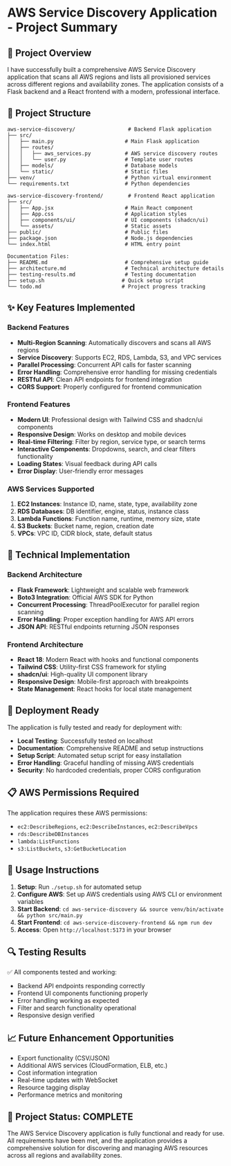 # AWS Service Discovery Application - Project Summary

## 🎯 Project Overview
I have successfully built a comprehensive AWS Service Discovery application that scans all AWS regions and lists all provisioned services across different regions and availability zones. The application consists of a Flask backend and a React frontend with a modern, professional interface.

## 📁 Project Structure
```
aws-service-discovery/                 # Backend Flask application
├── src/
│   ├── main.py                       # Main Flask application
│   ├── routes/
│   │   ├── aws_services.py           # AWS service discovery routes
│   │   └── user.py                   # Template user routes
│   ├── models/                       # Database models
│   └── static/                       # Static files
├── venv/                             # Python virtual environment
└── requirements.txt                  # Python dependencies

aws-service-discovery-frontend/        # Frontend React application
├── src/
│   ├── App.jsx                       # Main React component
│   ├── App.css                       # Application styles
│   ├── components/ui/                # UI components (shadcn/ui)
│   └── assets/                       # Static assets
├── public/                           # Public files
├── package.json                      # Node.js dependencies
└── index.html                        # HTML entry point

Documentation Files:
├── README.md                         # Comprehensive setup guide
├── architecture.md                   # Technical architecture details
├── testing-results.md                # Testing documentation
├── setup.sh                         # Quick setup script
└── todo.md                          # Project progress tracking
```

## ✨ Key Features Implemented

### Backend Features
- **Multi-Region Scanning**: Automatically discovers and scans all AWS regions
- **Service Discovery**: Supports EC2, RDS, Lambda, S3, and VPC services
- **Parallel Processing**: Concurrent API calls for faster scanning
- **Error Handling**: Comprehensive error handling for missing credentials
- **RESTful API**: Clean API endpoints for frontend integration
- **CORS Support**: Properly configured for frontend communication

### Frontend Features
- **Modern UI**: Professional design with Tailwind CSS and shadcn/ui components
- **Responsive Design**: Works on desktop and mobile devices
- **Real-time Filtering**: Filter by region, service type, or search terms
- **Interactive Components**: Dropdowns, search, and clear filters functionality
- **Loading States**: Visual feedback during API calls
- **Error Display**: User-friendly error messages

### AWS Services Supported
1. **EC2 Instances**: Instance ID, name, state, type, availability zone
2. **RDS Databases**: DB identifier, engine, status, instance class
3. **Lambda Functions**: Function name, runtime, memory size, state
4. **S3 Buckets**: Bucket name, region, creation date
5. **VPCs**: VPC ID, CIDR block, state, default status

## 🔧 Technical Implementation

### Backend Architecture
- **Flask Framework**: Lightweight and scalable web framework
- **Boto3 Integration**: Official AWS SDK for Python
- **Concurrent Processing**: ThreadPoolExecutor for parallel region scanning
- **Error Handling**: Proper exception handling for AWS API errors
- **JSON API**: RESTful endpoints returning JSON responses

### Frontend Architecture
- **React 18**: Modern React with hooks and functional components
- **Tailwind CSS**: Utility-first CSS framework for styling
- **shadcn/ui**: High-quality UI component library
- **Responsive Design**: Mobile-first approach with breakpoints
- **State Management**: React hooks for local state management

## 🚀 Deployment Ready

The application is fully tested and ready for deployment with:
- **Local Testing**: Successfully tested on localhost
- **Documentation**: Comprehensive README and setup instructions
- **Setup Script**: Automated setup script for easy installation
- **Error Handling**: Graceful handling of missing AWS credentials
- **Security**: No hardcoded credentials, proper CORS configuration

## 📋 AWS Permissions Required

The application requires these AWS permissions:
- `ec2:DescribeRegions`, `ec2:DescribeInstances`, `ec2:DescribeVpcs`
- `rds:DescribeDBInstances`
- `lambda:ListFunctions`
- `s3:ListBuckets`, `s3:GetBucketLocation`

## 🎯 Usage Instructions

1. **Setup**: Run `./setup.sh` for automated setup
2. **Configure AWS**: Set up AWS credentials using AWS CLI or environment variables
3. **Start Backend**: `cd aws-service-discovery && source venv/bin/activate && python src/main.py`
4. **Start Frontend**: `cd aws-service-discovery-frontend && npm run dev`
5. **Access**: Open `http://localhost:5173` in your browser

## 🔍 Testing Results

✅ All components tested and working:
- Backend API endpoints responding correctly
- Frontend UI components functioning properly
- Error handling working as expected
- Filter and search functionality operational
- Responsive design verified

## 📈 Future Enhancement Opportunities

- Export functionality (CSV/JSON)
- Additional AWS services (CloudFormation, ELB, etc.)
- Cost information integration
- Real-time updates with WebSocket
- Resource tagging display
- Performance metrics and monitoring

## 🎉 Project Status: COMPLETE

The AWS Service Discovery application is fully functional and ready for use. All requirements have been met, and the application provides a comprehensive solution for discovering and managing AWS resources across all regions and availability zones.

